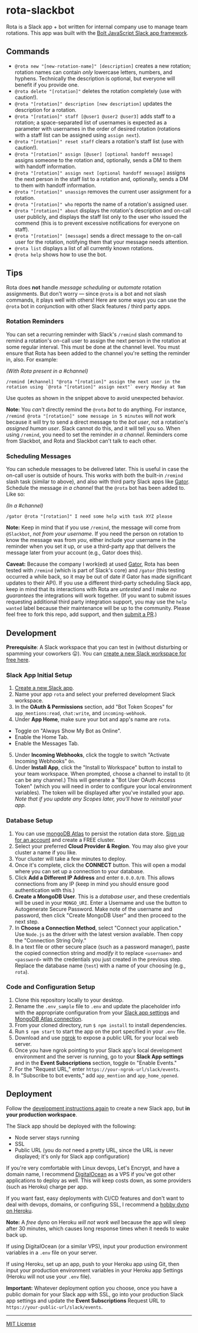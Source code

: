 # rota-slackbot

Rota is a Slack app + bot written for internal company use to manage team rotations. This app was built with the [Bolt JavaScript Slack app framework](https://github.com/slackapi/bolt).

## Commands

- `@rota new "[new-rotation-name]" [description]` creates a new rotation; rotation names can contain _only_ lowercase letters, numbers, and hyphens. Technically the description is optional, but everyone will benefit if you provide one.
- `@rota delete "[rotation]"` deletes the rotation completely (use with caution!).
- `@rota "[rotation]" description [new description]` updates the description for a rotation.
- `@rota "[rotation]" staff [@user1 @user2 @user3]` adds staff to a rotation; a space-separated list of usernames is expected as a parameter with usernames in the order of desired rotation (rotations with a staff list can be assigned using `assign next`).
- `@rota "[rotation]" reset staff` clears a rotation's staff list (use with caution!).
- `@rota "[rotation]" assign [@user] [optional handoff message]` assigns someone to the rotation and, optionally, sends a DM to them with handoff information.
- `@rota "[rotation]" assign next [optional handoff message]` assigns the next person in the staff list to a rotation and, optionally, sends a DM to them with handoff information.
- `@rota "[rotation]" unassign` removes the current user assignment for a rotation.
- `@rota "[rotation]" who` reports the name of a rotation's assigned user.
- `@rota "[rotation]" about` displays the rotation's description and on-call user publicly, and displays the staff list only to the user who issued the commend (this is to prevent excessive notifications for everyone on staff).
- `@rota "[rotation]" [message]` sends a direct message to the on-call user for the rotation, notifying them that your message needs attention.
- `@rota list` displays a list of all currently known rotations.
- `@rota help` shows how to use the bot.

## Tips

Rota does **not** handle _message scheduling_ or _automate_ rotation assignments. But don't worry — since `@rota` is a bot and not slash commands, it plays well with others! Here are some ways you can use the `@rota` bot in conjunction with other Slack features / third party apps.

### Rotation Reminders

You can set a recurring reminder with Slack's `/remind` slash command to remind a rotation's on-call user to assign the next person in the rotation at some regular interval. This must be done at the channel level. You must ensure that Rota has been added to the channel you're setting the reminder in, also. For example:

_(With Rota present in a #channel)_

```
/remind [#channel] "@rota "[rotation]" assign the next user in the rotation using `@rota "[rotation]" assign next"` every Monday at 9am
```

Use quotes as shown in the snippet above to avoid unexpected behavior.

**Note:** You _can't_ directly remind the `@rota` _bot_ to do anything. For instance, `/remind @rota "[rotation]" some message in 5 minutes` will _not_ work because it will try to send a direct message to the _bot user_, not a rotation's _assigned human user_. Slack cannot do this, and it will tell you so. When using `/remind`, you need to set the reminder _in a channel_. Reminders come from Slackbot, and Rota and Slackbot can't talk to each other.

### Scheduling Messages

You can schedule messages to be delivered later. This is useful in case the on-call user is outside of hours. This works with both the built-in `/remind` slash task (similar to above), and also with third party Slack apps like [Gator](https://www.gator.works/). Schedule the message _in a channel_ that the `@rota` bot has been added to. Like so:

_(In a #channel)_

```
/gator @rota "[rotation]" I need some help with task XYZ please
```

**Note:** Keep in mind that if you use `/remind`, the message will come from `@Slackbot`, _not from your username_. If you need the person on rotation to know the message was from _you_, either include your username in the reminder when you set it up, or use a third-party app that delivers the message later from your account (e.g., Gator does this).

**Caveat:** Because the company I work(ed) at used [Gator](https://www.gator.works/), Rota has been tested with `/remind` (which is part of Slack's core) and `/gator` (this testing occurred a while back, so it may be out of date if Gator has made significant updates to their API). If you use a different third-party scheduling Slack app, keep in mind that its interactions with Rota are _untested_ and I make _no guarantees_ the integrations will work together. (If you want to submit issues requesting additional third party integration support, you may use the `help wanted` label because their maintenance will be up to the community. Please feel free to fork this repo, add support, and then [submit a PR](https://github.com/kmaida/rota-slackbot/pull/new/master).)

## Development

**Prerequisite**: A Slack workspace that you can test in (without disturbing or spamming your coworkers 😛). You can [create a new Slack workspace for free here](https://slack.com/get-started#/create).

### Slack App Initial Setup

1. [Create a new Slack app](https://api.slack.com/apps/new).
2. Name your app `rota` and select your preferred development Slack workspace.
3. In the **OAuth & Permissions** section, add "Bot Token Scopes" for `app_mentions:read`, `chat:write`, and `incoming-webhook`.
4. Under **App Home**, make sure your bot and app's name are `rota`.

- Toggle on "Always Show My Bot as Online".
- Enable the Home Tab.
- Enable the Messages Tab.

5. Under **Incoming Webhooks**, click the toggle to switch "Activate Incoming Webhooks" `On`.
6. Under **Install App**, click the "Install to Workspace" button to install to your team workspace. When prompted, choose a channel to install to (it can be any channel.) This will generate a "Bot User OAuth Access Token" (which you will need in order to configure your local environment variables). The token will be displayed after you've installed your app. _Note that if you update any Scopes later, you'll have to reinstall your app._

### Database Setup

1. You can use [mongoDB Atlas](https://cloud.mongodb.com/) to persist the rotation data store. [Sign up for an account](https://www.mongodb.com/cloud/atlas/register) and create a FREE cluster.
2. Select your preferred **Cloud Provider & Region**. You may also give your cluster a name if you like.
3. Your cluster will take a few minutes to deploy.
4. Once it's complete, click the **CONNECT** button. This will open a modal where you can set up a connection to your database.
5. Click **Add a Different IP Address** and enter `0.0.0.0/0`. This allows connections from any IP (keep in mind you should ensure good authentication with this.)
6. **Create a MongoDB User**. This is a _database user_, and these credentials will be used in your `MONGO_URI`. Enter a Username and use the button to Autogenerate Secure Password. Make note of the username and password, then click "Create MongoDB User" and then proceed to the next step.
7. In **Choose a Connection Method**, select "Connect your application." Use `Node.js` as the driver with the latest version available. Then copy the "Connection String Only."
8. In a text file or other secure place (such as a password manager), paste the copied connection string and _modify_ it to replace `<username>` and `<password>` with the credentials you just created in the previous step. Replace the database name (`test`) with a name of your choosing (e.g., `rota`).

### Code and Configuration Setup

1. Clone this repository locally to your desktop.
2. Rename the `.env_sample` file to `.env` and update the placeholder info with the appropriate configuration from your [Slack app settings](#slack-app-initial-setup) and [MongoDB Atlas connection](#database-setup).
3. From your cloned directory, run `$ npm install` to install dependencies.
4. Run `$ npm start` to start the app on the port specified in your `.env` file.
5. Download and use [ngrok](https://ngrok.com) to expose a public URL for your local web server.
6. Once you have ngrok pointing to your Slack app's local development environment and the server is running, go to your **Slack App settings** and in the **Event Subscriptions** section, toggle `On` "Enable Events."
7. For the "Request URL," enter `https://your-ngrok-url/slack/events`.
8. In "Subscribe to bot events," add `app_mention` and `app_home_opened`.

## Deployment

Follow the [development instructions again](#development) to create a new Slack app, but **in your production workspace**.

The Slack app should be deployed with the following:

- Node server stays running
- SSL
- Public URL (you do _not_ need a pretty URL, since the URL is never displayed; it's only for Slack app configuration)

If you're very comfortable with Linux devops, Let's Encrypt, and have a domain name, I recommend [DigitalOcean](https://www.digitalocean.com/pricing/) as a VPS if you've got other applications to deploy as well. This will keep costs down, as some providers (such as Heroku) charge per app.

If you want fast, easy deployments with CI/CD features and don't want to deal with devops, domains, or configuring SSL, I recommend a [hobby dyno on Heroku](https://www.heroku.com/pricing).

**Note:** A _free_ dyno on Heroku _will not work well_ because the app will sleep after 30 minutes, which causes long response times when it needs to wake back up.

If using DigitalOcean (or a similar VPS), input your production environment variables in a `.env` file on your server.

If using Heroku, set up an app, push to your Heroku app using Git, then input your production environment variables in your Heroku app Settings (Heroku will not use your `.env` file).

**Important:** Whatever deployment option you choose, once you have a public domain for your Slack app with SSL, go into your production Slack app settings and update the **Event Subscriptions** Request URL to `https://your-public-url/slack/events`.

---

[MIT License](LICENSE)
